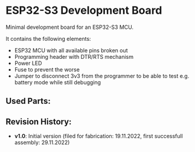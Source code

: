 # ESP32-S3 Development Board
Minimal development board for an ESP32-S3 MCU.

It contains the following elements:

- ESP32 MCU with all available pins broken out
- Programming header with DTR/RTS mechanism
- Power LED
- Fuse to prevent the worse
- Jumper to disconnect 3v3 from the programmer to be able to test e.g. battery mode while still debugging


## Used Parts:

## Revision History:

- **v1.0**: Initial version (filed for fabrication: 19.11.2022, first successfull assembly: 29.11.2022)